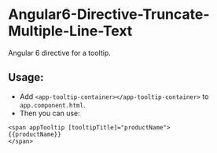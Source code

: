 # Angular6-Directive-Truncate-Multiple-Line-Text
Angular 6 directive for a tooltip.

## Usage:
* Add `<app-tooltip-container></app-tooltip-container>` to `app.component.html`.
* Then you can use: 
```
<span appTooltip [tooltipTitle]="productName">
{{productName}}
</span>
```

